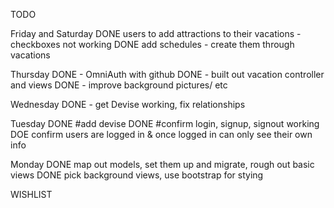TODO


Friday and Saturday
DONE users to add attractions to their vacations - checkboxes not working
DONE add schedules - create them through vacations


Thursday
DONE - OmniAuth with github
DONE - built out vacation controller and views
DONE - improve background pictures/ etc

Wednesday
DONE - get Devise working, fix relationships

Tuesday
DONE #add devise
DONE #confirm login, signup, signout working
DOE confirm users are logged in & once logged in can only see their own info

Monday
DONE map out models, set them up and migrate, rough out basic views
DONE pick background views, use bootstrap for stying


WISHLIST
